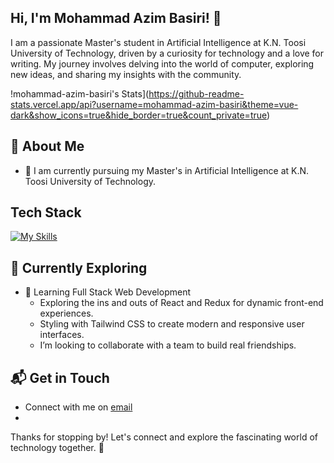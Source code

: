 ## Hi, I'm Mohammad Azim Basiri! 👋

I am a passionate Master's student in Artificial Intelligence at K.N. Toosi University of Technology, driven by a curiosity for technology and a love for writing. My journey involves delving into the world of computer, exploring new ideas, and sharing my insights with the community.

!mohammad-azim-basiri's Stats](https://github-readme-stats.vercel.app/api?username=mohammad-azim-basiri&theme=vue-dark&show_icons=true&hide_border=true&count_private=true)

## 🚀 About Me

- 🔭 I am currently pursuing my Master's in Artificial Intelligence at K.N. Toosi University of Technology.

## Tech Stack
[![My Skills](https://skillicons.dev/icons?i=html,css,js,react,redux,postman,jest,cypress,tailwind,bootstrap,materialui,styledcomponents,sass,git,github,vite)](https://skillicons.dev)

## 🌱 Currently Exploring

- 🚀 Learning Full Stack Web Development
  - Exploring the ins and outs of React and Redux for dynamic front-end experiences.
  - Styling with Tailwind CSS to create modern and responsive user interfaces.
  - I’m looking to collaborate with a team to build real friendships.

 
## 📬 Get in Touch

- Connect with me on [email](mohammadazimbasiri2024@gmail.com)
- 
Thanks for stopping by! Let's connect and explore the fascinating world of technology together. 🚀



<!--

Here are some ideas to get you started:

- 🔭 I’m currently working on ...
- 🌱 I’m currently learning ...
- 👯 I’m looking to collaborate on ...
- 🤔 I’m looking for help with ...
- 💬 Ask me about ...
- 📫 How to reach me: ...
- 😄 Pronouns: ...
- ⚡ Fun fact: ...
-->
